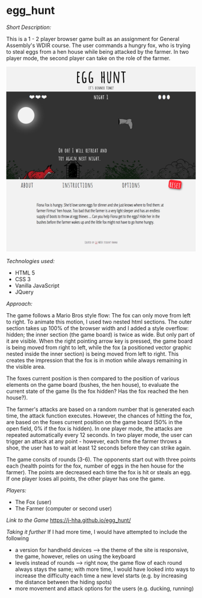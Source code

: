 # egg_hunt

*Short Description:*

This is a 1 - 2 player browser game built as an assignment for General Assembly's WDIR course. The user commands a hungry fox, who is trying to steal eggs from a hen house while being attacked by the farmer. In two player mode, the second player can take on the role of the farmer.


![alt text](img/egg_hunt_screenshot.png?raw=true "Egg Hunt screenshot")

*Technologies used:*
- HTML 5
- CSS 3
- Vanilla JavaScript
- JQuery

*Approach:*

The game follows a Mario Bros style flow: The fox can only move from left to right. To animate this motion, I used two nested html sections. The outer section takes up 100% of the browser width and I added a style overflow: hidden; the inner section (the game board) is twice as wide. But only part of it are visible. When the right pointing arrow key is pressed, the game board is being moved from right to left, while the fox (a positioned vector graphic nested inside the inner section) is being moved from left to right. This creates the impression that the fox is in motion while always remaining in the visible area.

The foxes current position is then compared to the position of various elements on the game board (bushes, the hen house), to evaluate the current state of the game (Is the fox hidden? Has the fox reached the hen house?).

The farmer's attacks are based on a random number that is generated each time, the attack function executes. However, the chances of hitting the fox, are based on the foxes current position on the game board (50% in the open field, 0% if the fox is hidden). In one player mode, the attacks are repeated automatically every 12 seconds. In two player mode, the user can trigger an attack at any point - however, each time the farmer throws a shoe, the user has to wait at least 12 seconds before they can strike again.

The game consits of rounds (3-6). The opponents start out with three points each (health points for the fox, number of eggs in the hen house for the farmer). The points are decreased each time the fox is hit or steals an egg. If one player loses all points, the other player has one the game.

*Players:*
- The Fox (user)
- The Farmer (computer or second user)

*Link to the Game*
https://j-hha.github.io/egg_hunt/

*Taking it further*
If I had more time, I would have attempted to include the following
- a version for handheld devices
  --> the theme of the site is responsive, the game, however, relies on using the keyboard
- levels instead of rounds
  --> right now, the game flow of each round always stays the same; with more time, I would have looked into ways to increase the difficulty each time a new level starts (e.g. by increasing the distance between the hiding spots)
- more movement and attack options for the users (e.g. ducking, running)
